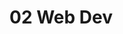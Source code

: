 <!-- generated by markdown-notes-tree -->

# 02 Web Dev

<!-- optional markdown-notes-tree directory description starts here -->

<!-- optional markdown-notes-tree directory description ends here -->


